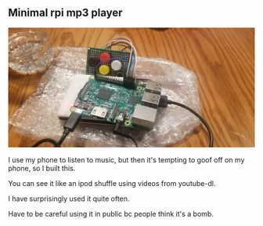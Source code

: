 ## Minimal rpi mp3 player

![blah](🎶.jpg "beautiful")

I use my phone to listen to music, but then it's tempting to goof off on my phone, so I built this. 

You can see it like an ipod shuffle using videos from youtube-dl. 

I have surprisingly used it quite often.

Have to be careful using it in public bc people think it's a bomb.
